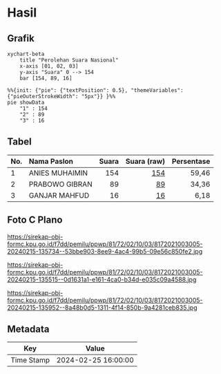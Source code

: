 # Hasil

## Grafik

```mermaid
xychart-beta
    title "Perolehan Suara Nasional"
    x-axis [01, 02, 03]
    y-axis "Suara" 0 --> 154
    bar [154, 89, 16]
```

```mermaid
%%{init: {"pie": {"textPosition": 0.5}, "themeVariables": {"pieOuterStrokeWidth": "5px"}} }%%
pie showData
    "1" : 154
    "2" : 89
    "3" : 16
```

## Tabel

| No. | Nama Paslon    | Suara | Suara (raw) | Persentase |
|:--- |:-------------- | -----:| -----------:| ----------:|
| 1   | ANIES MUHAIMIN | 154   | [154][p-1]  | 59,46      |
| 2   | PRABOWO GIBRAN | 89    | [89][p-2]   | 34,36      |
| 3   | GANJAR MAHFUD  | 16    | [16][p-3]   | 6,18       |


[p-1]: https://github.com/gigit-pemilu/pemilu-2024/blob/main/pilpres/hitung-suara/sub/81-maluku/sub/72-kota-tual/sub/02-pulau-dullah-selatan/sub/1003-ketsoblak/sub/005-tps/sub/paslon-1.txt
[p-2]: https://github.com/gigit-pemilu/pemilu-2024/blob/main/pilpres/hitung-suara/sub/81-maluku/sub/72-kota-tual/sub/02-pulau-dullah-selatan/sub/1003-ketsoblak/sub/005-tps/sub/paslon-2.txt
[p-3]: https://github.com/gigit-pemilu/pemilu-2024/blob/main/pilpres/hitung-suara/sub/81-maluku/sub/72-kota-tual/sub/02-pulau-dullah-selatan/sub/1003-ketsoblak/sub/005-tps/sub/paslon-3.txt

## Foto C Plano

https://sirekap-obj-formc.kpu.go.id/f7dd/pemilu/ppwp/81/72/02/10/03/8172021003005-20240215-135734--53bbe903-8ee9-4ac4-99b5-09e56c850fe2.jpg

https://sirekap-obj-formc.kpu.go.id/f7dd/pemilu/ppwp/81/72/02/10/03/8172021003005-20240215-135515--0d1631a1-e161-4ca0-b34d-e035c09a4588.jpg

https://sirekap-obj-formc.kpu.go.id/f7dd/pemilu/ppwp/81/72/02/10/03/8172021003005-20240215-135952--8a48b0d5-1311-4f14-850b-9a4281ceb835.jpg


## Metadata

| Key        | Value               |
| ---------- | ------------------- |
| Time Stamp | 2024-02-25 16:00:00 |




